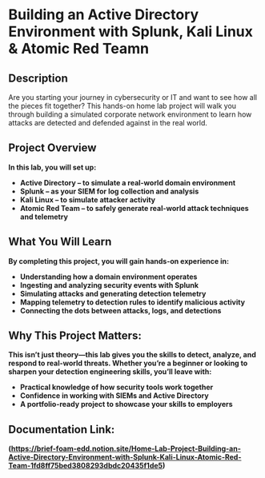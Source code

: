 <h1>Building an Active Directory Environment with Splunk, Kali Linux & Atomic Red Teamn</h1>


<h2>Description</h2>
Are you starting your journey in cybersecurity or IT and want to see how all the pieces fit together?
This hands-on home lab project will walk you through building a simulated corporate network environment to learn how attacks are detected and defended against in the real world.
<br />


<h2>Project Overview</h2>

<b>In this lab, you will set up:</b> 
- <b>Active Directory – to simulate a real-world domain environment</b> 
- <b>Splunk – as your SIEM for log collection and analysis</b>
- <b>Kali Linux – to simulate attacker activity</b>
- <b>Atomic Red Team – to safely generate real-world attack techniques and telemetry</b>


<h2>What You Will Learn </h2>

<b>By completing this project, you will gain hands-on experience in:</b>
- <b>Understanding how a domain environment operates</b>
- <b>Ingesting and analyzing security events with Splunk</b>
- <b>Simulating attacks and generating detection telemetry</b>
- <b>Mapping telemetry to detection rules to identify malicious activity</b>
- <b>Connecting the dots between attacks, logs, and detections</b>


<h2>Why This Project Matters:</h2>
<b>This isn’t just theory—this lab gives you the skills to detect, analyze, and respond to real-world threats.
Whether you’re a beginner or looking to sharpen your detection engineering skills, you’ll leave with:</b>

- <b>Practical knowledge of how security tools work together</b>
- <b>Confidence in working with SIEMs and Active Directory </b>
- <b>A portfolio-ready project to showcase your skills to employers</b>


<h2>Documentation Link:</h2>

<b>(https://brief-foam-edd.notion.site/Home-Lab-Project-Building-an-Active-Directory-Environment-with-Splunk-Kali-Linux-Atomic-Red-Team-1fd8ff75bed3808293dbdc20435f1de5)</b>


<!--
 ```diff
- text in red
+ text in green
! text in orange
# text in gray
@@ text in purple (and bold)@@
```
--!>
